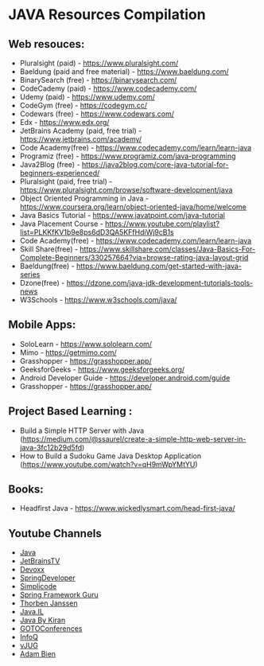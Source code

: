 # JAVA Resources Compilation

## Web resouces:
* Pluralsight (paid) - https://www.pluralsight.com/
* Baeldung (paid and free material) - https://www.baeldung.com/
* BinarySearch (free) - https://binarysearch.com/
* CodeCademy (paid) - https://www.codecademy.com/
* Udemy (paid) - https://www.udemy.com/
* CodeGym (free) - https://codegym.cc/
* Codewars (free) - https://www.codewars.com/
* Edx - https://www.edx.org/
* JetBrains Academy (paid, free trial) - https://www.jetbrains.com/academy/
* Code Academy(free) - https://www.codecademy.com/learn/learn-java
* Programiz (free) - https://www.programiz.com/java-programming
* Java2Blog (free) - https://java2blog.com/core-java-tutorial-for-beginners-experienced/
* Pluralsight (paid, free trial) - https://www.pluralsight.com/browse/software-development/java
* Object Oriented Programming in Java - https://www.coursera.org/learn/object-oriented-java/home/welcome
* Java Basics Tutorial - https://www.javatpoint.com/java-tutorial
* Java Placement Course - https://www.youtube.com/playlist?list=PLKKfKV1b9e8ps6dD3QA5KFfHdiWj9cB1s
* Code Academy(free) - https://www.codecademy.com/learn/learn-java
* Skill Share(free) - https://www.skillshare.com/classes/Java-Basics-For-Complete-Beginners/330257664?via=browse-rating-java-layout-grid
* Baeldung(free) - https://www.baeldung.com/get-started-with-java-series
* Dzone(free) - https://dzone.com/java-jdk-development-tutorials-tools-news
* W3Schools - https://www.w3schools.com/java/

## Mobile Apps:
* SoloLearn - https://www.sololearn.com/
* Mimo - https://getmimo.com/
* Grasshopper - https://grasshopper.app/
* GeeksforGeeks - https://www.geeksforgeeks.org/
* Android Developer Guide - https://developer.android.com/guide
* Grasshopper - https://grasshopper.app/

## Project Based Learning :
* Build a Simple HTTP Server with Java (https://medium.com/@ssaurel/create-a-simple-http-web-server-in-java-3fc12b29d5fd)
* How to Build a Sudoku Game Java Desktop Application (https://www.youtube.com/watch?v=qH9mWpYMtYU)


## Books:
* Headfirst Java - https://www.wickedlysmart.com/head-first-java/

## Youtube Channels
* [Java](https://www.youtube.com/c/javaplatform)
* [JetBrainsTV](https://www.youtube.com/user/JetBrainsTV)
* [Devoxx](https://www.youtube.com/channel/UCCBVCTuk6uJrN3iFV_3vurg)
* [SpringDeveloper](https://www.youtube.com/user/SpringSourceDev)
* [Simplicode](https://www.youtube.com/watch?v=HpLZJaQBBmM&list=PLGevxjyhYfA5fuHI3upUQBMsJXur5xtQ5)
* [Spring Framework Guru](https://www.youtube.com/c/SpringframeworkGuru)
* [Thorben Janssen](https://www.youtube.com/channel/UCYeDPubBiFCZXIOgGYoyADw/videos)
* [Java.IL](https://www.youtube.com/channel/UC733JWbIvjSGJZzM0G8_ExA/videos)
* [Java By Kiran](https://www.youtube.com/channel/UCZoq1kylnMYP_c5WG9FV9XA/videos)
* [GOTOConferences](https://www.youtube.com/user/GotoConferences)
* [InfoQ](https://www.youtube.com/user/MarakanaTechTV)
* [vJUG](https://www.youtube.com/user/virtualJUG)
* [Adam Bien](https://www.youtube.com/user/bienadam)

